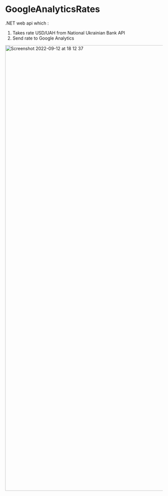 # GoogleAnalyticsRates

.NET web api which : 

1. Takes rate USD/UAH from National Ukrainian Bank API
2. Send rate to Google Analytics

<img width="1423" alt="Screenshot 2022-09-12 at 18 12 37" src="https://user-images.githubusercontent.com/34246721/189731035-af715c1d-34c7-4158-94bf-c79908093ce1.png">
